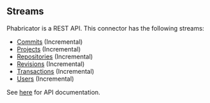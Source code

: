 ## Streams

Phabricator is a REST API. This connector has the following streams:

- [Commits](https://secure.phabricator.com/conduit/method/diffusion.commit.search/) \(Incremental\)
- [Projects](https://secure.phabricator.com/conduit/method/project.search/) \(Incremental\)
- [Repositories](https://secure.phabricator.com/conduit/method/diffusion.repository.search/) \(Incremental\)
- [Revisions](https://secure.phabricator.com/conduit/method/differential.revision.search/) \(Incremental\)
- [Transactions](https://secure.phabricator.com/conduit/method/transaction.search/) \(Incremental\)
- [Users](https://secure.phabricator.com/conduit/method/user.search/) \(Incremental\)

See [here](https://secure.phabricator.com/conduit/) for API
documentation.
